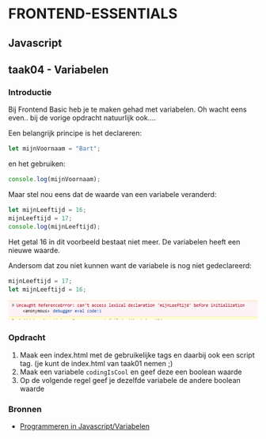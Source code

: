 # FRONTEND-ESSENTIALS

## Javascript

## taak04 - Variabelen

### Introductie

Bij Frontend Basic heb je te maken gehad met variabelen. Oh wacht eens even.. bij de vorige opdracht natuurlijk ook....

Een belangrijk principe is het declareren:

```js
let mijnVoornaam = "Bart";
```

en het gebruiken:

```js
console.log(mijnVoornaam);
```

Maar stel nou eens dat de waarde van een variabele veranderd:

```js
let mijnLeeftijd = 16;
mijnLeeftijd = 17;
console.log(mijnLeeftijd);
```

Het getal 16 in dit voorbeeld bestaat niet meer. De variabelen heeft een nieuwe waarde.

Andersom dat zou niet kunnen want de variabele is nog niet gedeclareerd:

```js
mijnLeeftijd = 17;
let mijnLeeftijd = 16;
```

![Fout melding](images/foutmelding.png)

### Opdracht

1. Maak een index.html met de gebruikelijke tags en daarbij ook een script tag. (je kunt de index.html van taak01 nemen ;)
2. Maak een variabele `codingIsCool` en geef deze een boolean waarde
3. Op de volgende regel geef je dezelfde variabele de andere boolean waarde

### Bronnen

- [Programmeren in Javascript/Variabelen](https://nl.wikibooks.org/wiki/Programmeren_in_JavaScript/Variabelen)
  